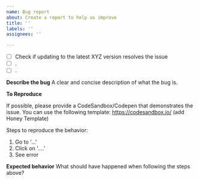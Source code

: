 ```yaml
---
name: Bug report
about: Create a report to help us improve
title: ''
labels: ''
assignees: ''

---
```


- [ ] Check if updating to the latest XYZ version resolves the issue
- [ ] .
- [ ] .

**Describe the bug**
A clear and concise description of what the bug is.

**To Reproduce**

If possible, please provide a CodeSandbox/Codepen that demonstrates the issue. You can use the following template: https://codesandbox.io/ (add Honey Template)

Steps to reproduce the behavior:
1. Go to '...'
2. Click on '....'
3. See error

**Expected behavior**
What should have happened when following the steps above?